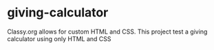 # giving-calculator
Classy.org allows for custom HTML and CSS. This project test a giving calculator using only HTML and CSS
